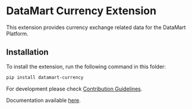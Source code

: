 # DataMart Currency Extension

This extension provides currency exchange related data for the DataMart Platform.

## Installation

To install the extension, run the following command in this folder:

```bash
pip install datamart-currency
```

For development please check [Contribution Guidelines](https://github.com/DataMart-finance/DataMartTerminal/blob/develop/datamart/CONTRIBUTING.md).

Documentation available [here](https://docs.datamart.co/platform).
